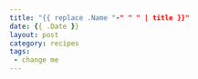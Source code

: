 ```yaml
---
title: "{{ replace .Name "-" " " | title }}"
date: {{ .Date }}
layout: post
category: recipes
tags:
 - change me
---
```



